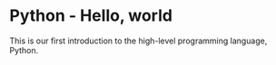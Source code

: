 # Python - Hello, world
This is our first introduction to the high-level programming language, Python.
